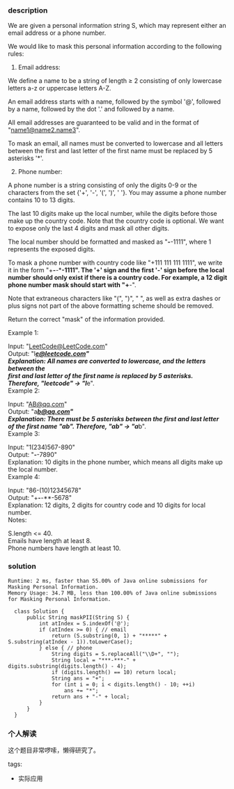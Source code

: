 ### description    
  We are given a personal information string S, which may represent either an email address or a phone number.  
    
  We would like to mask this personal information according to the following rules:  
    
    
  1. Email address:  
    
  We define a name to be a string of length ≥ 2 consisting of only lowercase letters a-z or uppercase letters A-Z.  
    
  An email address starts with a name, followed by the symbol '@', followed by a name, followed by the dot '.' and followed by a name.   
    
  All email addresses are guaranteed to be valid and in the format of "name1@name2.name3".  
    
  To mask an email, all names must be converted to lowercase and all letters between the first and last letter of the first name must be replaced by 5 asterisks '*'.  
    
    
  2. Phone number:  
    
  A phone number is a string consisting of only the digits 0-9 or the characters from the set {'+', '-', '(', ')', ' '}. You may assume a phone number contains 10 to 13 digits.  
    
  The last 10 digits make up the local number, while the digits before those make up the country code. Note that the country code is optional. We want to expose only the last 4 digits and mask all other digits.  
    
  The local number should be formatted and masked as "***-***-1111", where 1 represents the exposed digits.  
    
  To mask a phone number with country code like "+111 111 111 1111", we write it in the form "+***-***-***-1111".  The '+' sign and the first '-' sign before the local number should only exist if there is a country code.  For example, a 12 digit phone number mask should start with "+**-".  
    
  Note that extraneous characters like "(", ")", " ", as well as extra dashes or plus signs not part of the above formatting scheme should be removed.  
    
     
    
  Return the correct "mask" of the information provided.  
    
     
    
  Example 1:  
    
  Input: "LeetCode@LeetCode.com"  
  Output: "l*****e@leetcode.com"  
  Explanation: All names are converted to lowercase, and the letters between the  
               first and last letter of the first name is replaced by 5 asterisks.  
               Therefore, "leetcode" -> "l*****e".  
  Example 2:  
    
  Input: "AB@qq.com"  
  Output: "a*****b@qq.com"  
  Explanation: There must be 5 asterisks between the first and last letter   
               of the first name "ab". Therefore, "ab" -> "a*****b".  
  Example 3:  
    
  Input: "1(234)567-890"  
  Output: "***-***-7890"  
  Explanation: 10 digits in the phone number, which means all digits make up the local number.  
  Example 4:  
    
  Input: "86-(10)12345678"  
  Output: "+**-***-***-5678"  
  Explanation: 12 digits, 2 digits for country code and 10 digits for local number.   
  Notes:  
    
  S.length <= 40.  
  Emails have length at least 8.  
  Phone numbers have length at least 10.  
### solution    
```    
Runtime: 2 ms, faster than 55.00% of Java online submissions for Masking Personal Information.  
Memory Usage: 34.7 MB, less than 100.00% of Java online submissions for Masking Personal Information.  
  
  class Solution {  
      public String maskPII(String S) {  
          int atIndex = S.indexOf('@');  
          if (atIndex >= 0) { // email  
              return (S.substring(0, 1) + "*****" + S.substring(atIndex - 1)).toLowerCase();  
          } else { // phone  
              String digits = S.replaceAll("\\D+", "");  
              String local = "***-***-" + digits.substring(digits.length() - 4);  
              if (digits.length() == 10) return local;  
              String ans = "+";  
              for (int i = 0; i < digits.length() - 10; ++i)  
                  ans += "*";  
              return ans + "-" + local;  
          }  
      }  
  }  
```    
    
### 个人解读    
  这个题目非常啰嗦，懒得研究了。  
  
    
tags:    
  -  实际应用  
